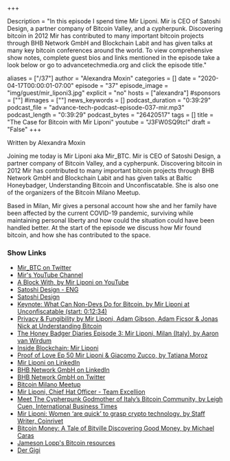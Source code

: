 +++

Description = "In this episode I spend time Mir Liponi. Mir is CEO of Satoshi Design, a partner company of Bitcoin Valley, and a cypherpunk. Discovering bitcoin in 2012 Mir has contributed to many important bitcoin projects through BHB Network GmbH and Blockchain Labit and has given talks at many key bitcoin conferences around the world. To view comprehensive show notes, complete guest bios and links mentioned in the episode take a look below or go to advancetechmedia.org and click the episode title."

aliases = ["/37"]
author = "Alexandra Moxin"
categories = []
date = "2020-04-17T00:00:01-07:00"
episode = "37"
episode_image = "img/guest/mir_liponi3.jpg"
explicit = "no"
hosts = ["alexandra"]
#sponsors = [""]
#images = [""]
news_keywords = []
podcast_duration = "0:39:29"
podcast_file = "advance-tech-podcast-episode-037-mir.mp3"
podcast_length = "0:39:29"
podcast_bytes = "26420517"
tags = []
title = "The Case for Bitcoin with Mir Liponi"
youtube = "J3FW0SQ9tcI"
draft = "False"
+++

Written by Alexandra Moxin

Joining me today is Mir Liponi aka Mir_BTC. Mir is CEO of Satoshi Design, a partner company of Bitcoin Valley, and a cypherpunk. Discovering bitcoin in 2012 Mir has contributed to many important bitcoin projects through BHB Network GmbH and Blockchain Labit and has given talks at Baltic Honeybadger, Understanding Bitcoin and Unconfiscatable. She is also one of the organizers of the Bitcoin Milano Meetup.

Based in Milan, Mir gives a personal account how she and her family have been affected by the current COVID-19 pandemic, surviving while maintaining personal liberty and how could the situation could have been handled better. At the start of the episode we discuss how Mir found bitcoin, and how she has contributed to the space.
 
### Show Links

* [Mir_BTC on Twitter](https://twitter.com/mir_btc)
* [Mir's YouTube Channel](https://www.youtube.com/channel/UCq6iR2ZIJ4q4Qzo138KbPJw)
* [A Block With, by Mir Liponi on YouTube](https://www.youtube.com/playlist?list=PLv3DncGpyqh2gHEagIYVV1OZ1vqaadsUy)
* [Satoshi Design - ENG](http://satoshi.design/?lang=en)
* [Satoshi Design](http://satoshi.design/)
* [Keynote: What Can Non-Devs Do for Bitcoin. by Mir Liponi at Unconfiscatable (start: 0:12:34)](https://www.youtube.com/watch?v=x5cF8Q-SM4Q)
* [Privacy & Fungibility by Mir Liponi, Adam Gibson, Adam Ficsor & Jonas Nick at Understanding Bitcoin](https://www.youtube.com/watch?v=WiOm3aedo3g)
* [The Honey Badger Diaries Episode 3: Mir Liponi, Milan (Italy), by Aaron van Wirdum](https://www.youtube.com/watch?v=Myxwrq5H8uA)
* [Inside Blockchain: Mir Liponi](https://www.youtube.com/watch?v=IFk3WUigKXA&vl=en)
* [Proof of Love Ep 50 Mir Liponi & Giacomo Zucco, by Tatiana Moroz](https://www.youtube.com/watch?v=mWcb-pSDwoY)
* [Mir Liponi on LinkedIn](https://www.linkedin.com/in/mir-serena-liponi-a8655021/)
* [BHB Network GmbH on LinkedIn](https://www.linkedin.com/company/bhb-network-gmbh/about/)
* [BHB Network GmbH on Twitter](https://twitter.com/BHBnetwork)
* [Bitcoin Milano Meetup](https://www.meetup.com/bitcoinmilano/)
* [Mir Liponi, Chief Hat Officer - Team Excellion](https://www.excellion.com/team/)
* [Meet The Cypherpunk Godmother of Italy’s Bitcoin Community, by Leigh Cuen, International Business Times](https://www.ibtimes.com/meet-cypherpunk-godmother-italys-bitcoin-community-2655596)
* [Mir Liponi: Women ‘are quick’ to grasp crypto technology. by Staff Writer, Coinrivet](https://coinrivet.com/women-are-quick-to-grasp-crypto-technology/)
* [Bitcoin Money: A Tale of Bitville Discovering Good Money, by Michael Caras](https://www.amazon.ca/Bitcoin-Money-Tale-Bitville-Discovering/dp/0578490676)
* [Jameson Lopp's Bitcoin resources](https://www.lopp.net/bitcoin-information.html)
* [Der Gigi](https://dergigi.com/)

